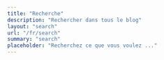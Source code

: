 ```yaml
---
title: "Recherche"
description: "Rechercher dans tous le blog"
layout: "search"
url: "/fr/search"
summary: "search"
placeholder: "Recherchez ce que vous voulez ..."
---
```

